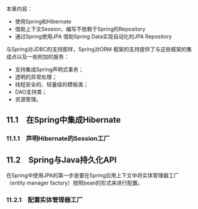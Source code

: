 本章内容：
- 使用Spring和Hibernate
- 借助上下文Session，编写不依赖于Spring的Repository
- 通过Spring使用JPA
借助Spring Data实现自动化的JPA Repository

与Spring对JDBC的支持那样，Spring对ORM
框架的支持提供了与这些框架的集成点以及一些附加的服务：
- 支持集成Spring声明式事务；
- 透明的异常处理；
- 线程安全的、轻量级的模板类；
- DAO支持类；
- 资源管理。
## 11.1　在Spring中集成Hibernate
### 11.1.1　声明Hibernate的Session工厂

## 11.2　Spring与Java持久化API
在Spring中使用JPA的第一步是要在Spring应用上下文中将实体管理器工厂（entity manager factory）按照bean的形式来进行配置。
### 11.2.1　配置实体管理器工厂




























